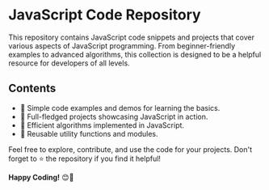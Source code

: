 # JavaScript Code Repository


This repository contains JavaScript code snippets and projects that cover various aspects of JavaScript programming. From beginner-friendly examples to advanced algorithms, this collection is designed to be a helpful resource for developers of all levels.

## Contents

- 📁  Simple code examples and demos for learning the basics.
- 📁  Full-fledged projects showcasing JavaScript in action.
- 📁  Efficient algorithms implemented in JavaScript.
- 📁  Reusable utility functions and modules.

Feel free to explore, contribute, and use the code for your projects. Don't forget to ⭐ the repository if you find it helpful!

**Happy Coding!** 😊🚀
